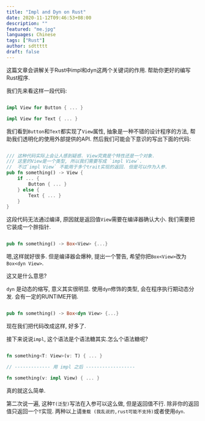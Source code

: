 ```yaml
---
title: "Impl and Dyn on Rust"
date: 2020-11-12T09:46:53+08:00
description: ""
featured: "me.jpg"
languages: Chinese
tags: ["Rust"]
author: sdttttt
draft: false
---
```


这篇文章会讲解关于Rust中impl和dyn这两个关键词的作用. 帮助你更好的编写Rust程序.

我们先来看这样一段代码:

```rust

impl View for Button { ... }

impl View for Text { ... }

```

我们看到`Button`和`Text`都实现了`View`属性, 抽象是一种不错的设计程序的方法, 帮助我们透明化的使用外部提供的API. 然后我们可能会下意识的写出下面的代码:

```Rust

/// 这种代码实际上会让人感到疑惑. View究竟是个特性还是一个对象.
/// 这里的View是一个类型, 所以我们需要写成 `impl View`.
//  不过`impl View` 不能用于多个trait实现的返回. 但是可以作为入参.
pub fn something() -> View {
    if ... {
        Button { ... }
    } else {
        Text { ... }
    }
}

```

这段代码无法通过编译, 原因就是返回值`View`需要在编译器确认大小. 我们需要把它装成一个胖指针.

```rust

pub fn something() -> Box<View> {...}

```

嗯,这样就好很多. 但是编译器会爆种, 提出一个警告, 希望你把`Box<View>`改为`Box<dyn View>`.

这又是什么意思?

`dyn` 是动态的缩写, 意义其实很明显. 使用`dyn`修饰的类型, 会在程序执行期动态分发. 会有一定的RUNTIME开销.

```rust

pub fn something() -> Box<dyn View> {...}

```

现在我们把代码改成这样, 好多了.

接下来说说`impl`, 这个语法是个语法糖其实.怎么个语法糖呢?

```rust

fn something<T: View>(v: T) { ... }

// ------------- 用 impl 之后 ------------------

fn something(v: impl View) { ... }

```

真的就这么简单.

第二次说一遍, 这种`T(泛型)`写法在入参可以这么做, 但是返回值不行. 除非你的返回值只返回一个`T`实现. 两种以上请`重载 (我乱说的,rust可能不支持)`或者使用`dyn`.
